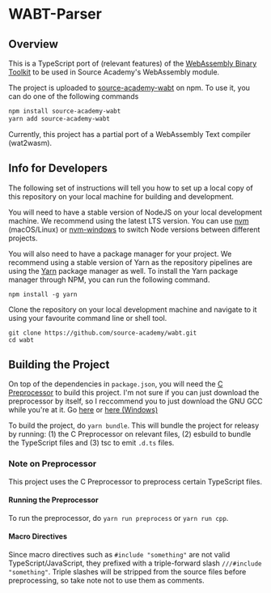 # WABT-Parser
## Overview
This is a TypeScript port of (relevant features) of the [WebAssembly Binary Toolkit](https://github.com/webassembly/wabt) to be used in Source Academy's WebAssembly module.

The project is uploaded to [source-academy-wabt](https://www.npmjs.com/package/source-academy-wabt) on npm. To use it, you can do one of the following commands
```sh
npm install source-academy-wabt
yarn add source-academy-wabt
```

Currently, this project has a partial port of a WebAssembly Text compiler (wat2wasm).

## Info for Developers
The following set of instructions will tell you how to set up a local copy of this repository on your local machine for building and development.

You will need to have a stable version of NodeJS on your local development machine. We recommend using the latest LTS version. You can use [nvm](https://github.com/creationix/nvm#installation) (macOS/Linux) or [nvm-windows](https://github.com/coreybutler/nvm-windows#node-version-manager-nvm-for-windows) to switch Node versions between different projects.

You will also need to have a package manager for your project. We recommend using a stable version of Yarn as the repository pipelines are using the [Yarn](https://yarnpkg.com/) package manager as well. To install the Yarn package manager through NPM, you can run the following command.

```
npm install -g yarn
```

Clone the repository on your local development machine and navigate to it using your favourite command line or shell tool.

```
git clone https://github.com/source-academy/wabt.git
cd wabt
```

## Building the Project
On top of the dependencies in `package.json`, you will need the [C Preprocessor](https://gcc.gnu.org/onlinedocs/cpp/) to build this project. I'm not sure if you can just download the preprocessor by itself, so I reccommend you to just download the GNU GCC while you're at it. Go [here](https://gcc.gnu.org/install/) or [here (Windows)](https://winlibs.com)

To build the project, do `yarn bundle`. This will bundle the project for releasy by running: (1) the C Preprocessor on relevant files, (2) esbuild to bundle the TypeScript files and (3) tsc to emit `.d.ts` files.


### Note on Preprocessor
This project uses the C Preprocessor to preprocess certain TypeScript files.

#### Running the Preprocessor
To run the preprocessor, do `yarn run preprocess` or `yarn run cpp`.

#### Macro Directives
Since macro directives such as `#include "something"` are not valid TypeScript/JavaScript, they prefixed with a triple-forward slash `///#include "something"`. Triple slashes will be stripped from the source files before preprocessing, so take note not to use them as comments.
